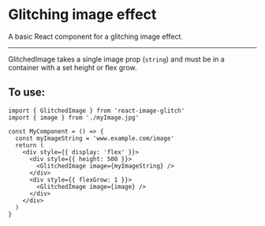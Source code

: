 # Glitching image effect

A basic React component for a glitching image effect.

---

GlitchedImage takes a single image prop (`string`) and must be in a container with a set height or flex grow.

## To use:

```tsx
import { GlitchedImage } from 'react-image-glitch'
import { image } from './myImage.jpg'

const MyComponent = () => {
  const myImageString = 'www.example.com/image'
  return (
    <div style={{ display: 'flex' }}>
      <div style={{ height: 500 }}>
        <GlitchedImage image={myImageString} />
      </div>
      <div style={{ flexGrow: 1 }}>
        <GlitchedImage image={image} />
      </div>
    </div>
  )
}
```

